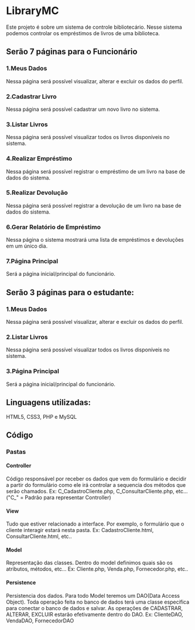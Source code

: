 # LibraryMC
Este projeto é sobre um sistema de controle bibliotecário. Nesse sistema podemos controlar os empréstimos de livros de uma biblioteca.
<h2>Serão 7 páginas para o Funcionário</h2>
<h3>1.Meus Dados</h3>
Nessa página será possível visualizar, alterar e excluir os dados do perfil.
<h3>2.Cadastrar Livro</h3>
Nessa página será possível cadastrar um novo livro no sistema.
<h3>3.Listar Livros</h3>
Nessa página será possível visualizar todos os livros disponíveis no sistema.
<h3>4.Realizar Empréstimo</h3>
Nessa página será possível registrar o empréstimo de um livro na base de dados do sistema.
<h3>5.Realizar Devolução</h3>
Nessa página será possível registrar a devolução de um livro na base de dados do sistema.
<h3>6.Gerar Relatório de Empréstimo</h3>
Nessa página o sistema mostrará uma lista de empréstimos e devoluções em um único dia.
<h3>7.Página Principal</h3>
Será a página inicial/principal do funcionário.

<h2>Serão 3 páginas para o estudante:</h2>
<h3>1.Meus Dados</h3>
Nessa página será possível visualizar, alterar e excluir os dados do perfil.
<h3>2.Listar Livros</h3>
Nessa página será possível visualizar todos os livros disponíveis no sistema.
<h3>3.Página Principal</h3>
Será a página inicial/principal do funcionário.
<h2>Linguagens utilizadas: </h2><p>HTML5, CSS3, PHP e MySQL</p>

<h2>Código</h2>
<h3>Pastas</h3>
<h4>Controller</h4>
Código responsável por receber os dados que vem do formulário e decidir a partir do formulário como ele irá controlar a sequencia dos métodos que serão chamados.
Ex: C_CadastroCliente.php, C_ConsultarCliente.php, etc...
("C_" = Padrão para representar Controller)
<h4>View</h4>
Tudo que estiver relacionado a interface. Por exemplo, o formulário que o cliente interagir estará nesta pasta.
Ex: CadastroCliente.html, ConsultarCliente.html, etc..
<h4>Model</h4>
Representação das classes. Dentro do model definimos quais são os atributos, métodos, etc...
Ex: Cliente.php, Venda.php, Fornecedor.php, etc..
<h4>Persistence</h4>
Persistencia dos dados. Para todo Model teremos um DAO(Data Access Object). Toda operação feita no banco de dados terá uma classe especifica para conectar o banco de dados e salvar. As operações de CADASTRAR, ALTERAR, EXCLUIR estarão efetivamente dentro do DAO.
Ex: ClienteDAO, VendaDAO, FornecedorDAO
